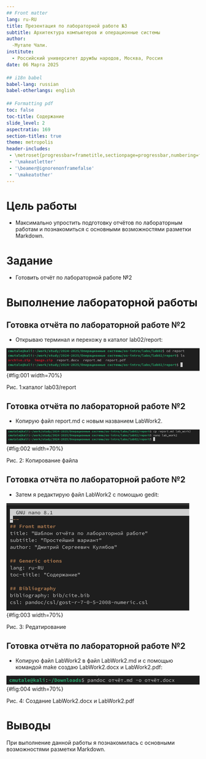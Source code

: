 ```yaml
---
## Front matter
lang: ru-RU
title: Презентация по лабораторной работе №3
subtitle: Архитектура компьютеров и операционные системы
author:
  -Мутале Чали.
institute:
  - Российский университет дружбы народов, Москва, Россия
date: 06 Марта 2025

## i18n babel
babel-lang: russian
babel-otherlangs: english

## Formatting pdf
toc: false
toc-title: Содержание
slide_level: 2
aspectratio: 169
section-titles: true
theme: metropolis
header-includes:
 - \metroset{progressbar=frametitle,sectionpage=progressbar,numbering=fraction}
 - '\makeatletter'
 - '\beamer@ignorenonframefalse'
 - '\makeatother'
---
```


# Цель работы

- Максимально упростить подготовку отчётов по лабораторным работам и познакомиться с основными возможностями разметки Markdown.

# Задание

- Готовить отчёт по лабораторной работе №2

# Выполнение лабораторной работы

## Готовка отчёта по лабораторной работе №2

- Открываю терминал и перехожу в каталог lab02/report:

![](image/1.PNG){#fig:001 width=70%}

Рис. 1:каталог lab03/report

## Готовка отчёта по лабораторной работе №2

- Копирую файл report.md с новым названием LabWork2.

![](image/2.PNG){#fig:002 width=70%}

Рис. 2: Копирование файла

## Готовка отчёта по лабораторной работе №2

- Затем я редактирую файл LabWork2 с помощью gedit:

![](image/3.PNG){#fig:003 width=70%}

Рис. 3: Редатирование

## Готовка отчёта по лабораторной работе №2

- Копирую файл LabWork2 в файл LabWork2.md и с помощью командой make создаю LabWork2.docx и LabWork2.pdf:

![](image/4.PNG){#fig:004 width=70%}

Рис. 4: Создание LabWork2.docx и LabWork2.pdf

# Выводы

При выполнение данной работы я познакомилась с основными возможностями разметки Markdown.


